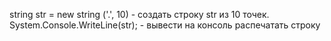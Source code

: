 string str = new string ('.', 10) - создать строку str из 10 точек.
System.Console.WriteLine(str); - вывести на консоль распечатать строку
